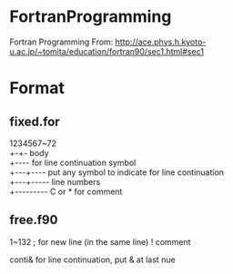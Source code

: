 # FortranProgramming

Fortran Programming
From:
  http://ace.phys.h.kyoto-u.ac.jp/~tomita/education/fortran90/sec1.html#sec1

# Format
## fixed.for
1234567~72  
      +-+- body  
     +---- for line continuation symbol  
 +---+---- put any symbol to indicate for line continuation  
+---+----- line numbers  
+--------- C or * for comment  

## free.f90
1~132
; for new line (in the same line)
! comment

conti& for line continuation, put & at last
nue 



